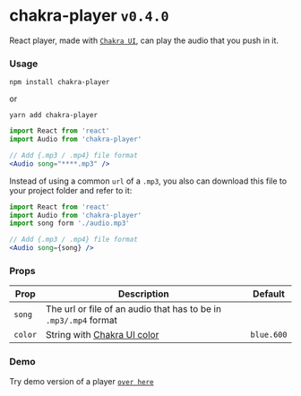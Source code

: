 # chakra-player `v0.4.0`

React player, made with [`Chakra UI`](https://chakra-ui.com/), can play the audio that you push in it.

### Usage

```shell
npm install chakra-player
```

or

```shell
yarn add chakra-player
```

```jsx
import React from 'react'
import Audio from 'chakra-player'

// Add {.mp3 / .mp4} file format
<Audio song="****.mp3" />
```

Instead of using a common `url` of a `.mp3`, you also can download this file to your project folder and refer to it:

```jsx
import React from 'react'
import Audio from 'chakra-player'
import song form './audio.mp3'

// Add {.mp3 / .mp4} file format
<Audio song={song} />
```

### Props

| Prop    | Description                                                                          | Default    |
| ------- | ------------------------------------------------------------------------------------ | ---------- |
| `song`  | The url or file of an audio that has to be in `.mp3/.mp4` format                     |            |
| `color` | String with [Chakra UI color](https://chakra-ui.com/docs/styled-system/theme#colors) | `blue.600` |

### Demo

Try demo version of a player [`over here`](https://greendevald1523.github.io/player/)
